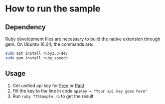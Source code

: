 # How to run the sample

## Dependency

Ruby development files are necessary to build the native extension through gem. On Ubuntu 16.04, the commands are:

```sh
sudo apt install ruby2.3-dev
sudo gem install ruby_speech
```

## Usage

1. Get unified api key for [Free](https://azure.microsoft.com/en-us/try/cognitive-services/?api=speech-services) or [Paid](https://go.microsoft.com/fwlink/?LinkId=872236)
1. Fill the key to the line in code `apiKey = "Your api key goes here"`
1. Run `ruby TTSSample.rb` to get the result
